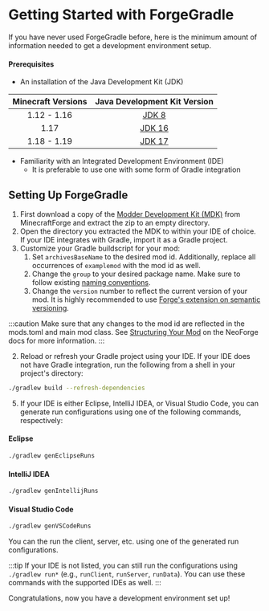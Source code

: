 Getting Started with ForgeGradle
================================

If you have never used ForgeGradle before, here is the minimum amount of information needed to get a development environment setup.

#### Prerequisites

- An installation of the Java Development Kit (JDK)

Minecraft Versions | Java Development Kit Version
:---:              | :---:
1.12 - 1.16        | [JDK 8][jdk8]
1.17               | [JDK 16][jdk16]
1.18 - 1.19        | [JDK 17][jdk17]

- Familiarity with an Integrated Development Environment (IDE)
    - It is preferable to use one with some form of Gradle integration

## Setting Up ForgeGradle

1. First download a copy of the [Modder Development Kit (MDK)][mdk] from MinecraftForge and extract the zip to an empty directory.
1. Open the directory you extracted the MDK to within your IDE of choice. If your IDE integrates with Gradle, import it as a Gradle project.
1. Customize your Gradle buildscript for your mod:
    1. Set `archivesBaseName` to the desired mod id. Additionally, replace all occurrences of `examplemod` with the mod id as well.
    1. Change the `group` to your desired package name. Make sure to follow existing [naming conventions][group].
    1. Change the `version` number to reflect the current version of your mod. It is highly recommended to use [Forge's extension on semantic versioning][semver].


:::caution
Make sure that any changes to the mod id are reflected in the mods.toml and main mod class. See [Structuring Your Mod][structuring] on the NeoForge docs for more information.
:::

2. Reload or refresh your Gradle project using your IDE. If your IDE does not have Gradle integration, run the following from a shell in your project's directory:

```sh
./gradlew build --refresh-dependencies
```

5. If your IDE is either Eclipse, IntelliJ IDEA, or Visual Studio Code, you can generate run configurations using one of the following commands, respectively:

#### Eclipse

```sh
./gradlew genEclipseRuns
```

#### IntelliJ IDEA

```sh
./gradlew genIntellijRuns
```

#### Visual Studio Code

```sh
./gradlew genVSCodeRuns
```

You can the run the client, server, etc. using one of the generated run configurations.

:::tip
If your IDE is not listed, you can still run the configurations using `./gradlew run*` (e.g., `runClient`, `runServer`, `runData`). You can use these commands with the supported IDEs as well.
:::

Congratulations, now you have a development environment set up!


[jdk8]: https://adoptium.net/temurin/releases/?version=8
[jdk16]: https://adoptium.net/temurin/releases/?version=16
[jdk17]: https://adoptium.net/temurin/releases/?version=17

[mdk]: https://files.minecraftforge.net/
[group]: https://docs.oracle.com/javase/tutorial/java/package/namingpkgs.html
[semver]: https://docs.minecraftforge.net/en/latest/gettingstarted/versioning/
[structuring]: https://docs.minecraftforge.net/en/latest/gettingstarted/structuring/
